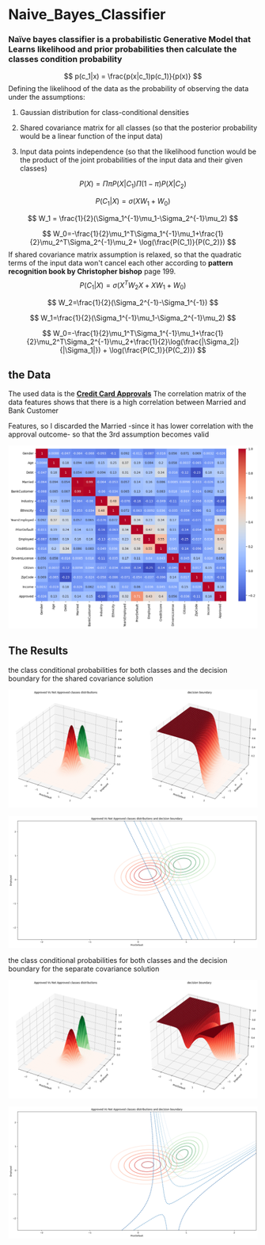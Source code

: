 
# Naive_Bayes_Classifier

### Naïve bayes classifier is a probabilistic Generative Model that Learns likelihood and prior probabilities then calculate the classes condition probability ​
$$
p(c_1|x) = \frac{p(x|c_1)p(c_1)}{p(x)}
$$
Defining the likelihood of the data as the probability of observing the data under the assumptions:​

1.  Gaussian distribution for class-conditional densities​
    
2.  Shared covariance matrix for all classes (so that the posterior probability would be a linear function of the input data)​
    
3.  Input data points independence (so that the likelihood function would be the product of the joint probabilities of the input data and their given classes)

$$
P(X) = \Pi \pi P(X|C_1) \Pi (1-\pi) P(X|C_2)
$$

$$
P(C_1|X)=\sigma (XW_1+W_0)
$$

$$
W_1 = \frac{1}{2}(\Sigma_1^{-1}\mu_1-\Sigma_2^{-1}\mu_2)
$$

$$
W_0=-\frac{1}{2}\mu_1^T\Sigma_1^{-1}\mu_1+\frac{1}{2}\mu_2^T\Sigma_2^{-1}\mu_2+ \log(\frac{P(C_1)}{P(C_2)}) 
$$
If shared covariance matrix assumption is relaxed, so that the quadratic terms of the input data won't cancel each other according to **pattern recognition book by Christopher bishop** page 199.
$$
P(C_1|X)=\sigma(X^TW_2X+XW_1+W_0)
$$

$$
W_2=\frac{1}{2}(\Sigma_2^{-1}-\Sigma_1^{-1})
$$

$$
W_1=\frac{1}{2}(\Sigma_1^{-1}\mu_1-\Sigma_2^{-1}\mu_2)
$$

$$
W_0=-\frac{1}{2}\mu_1^T\Sigma_1^{-1}\mu_1+\frac{1}{2}\mu_2^T\Sigma_2^{-1}\mu_2+\frac{1}{2}\log(\frac{|\Sigma_2|}{|\Sigma_1|}) + \log(\frac{P(C_1)}{P(C_2)}) 
$$
## the Data

The used data is the [**Credit Card Approvals**](https://www.kaggle.com/datasets/samuelcortinhas/credit-card-approval-clean-data) 
The correlation matrix of the data features shows that there is a high correlation between Married and Bank Customer​

Features, so I discarded the Married -since it has lower correlation with the approval outcome- so that the 3rd ​assumption becomes valid​

![correlation matrix](/files/corr.png)

## The Results

the class conditional probabilities for both classes and the decision boundary for the shared covariance solution

![correlation matrix](/files/res1p1.png)

![correlation matrix](/files/res1p2.png)

the class conditional probabilities for both classes and the decision boundary for the separate covariance solution

![correlation matrix](/files/res2p1.png)

![correlation matrix](/files/res2p2.png)
